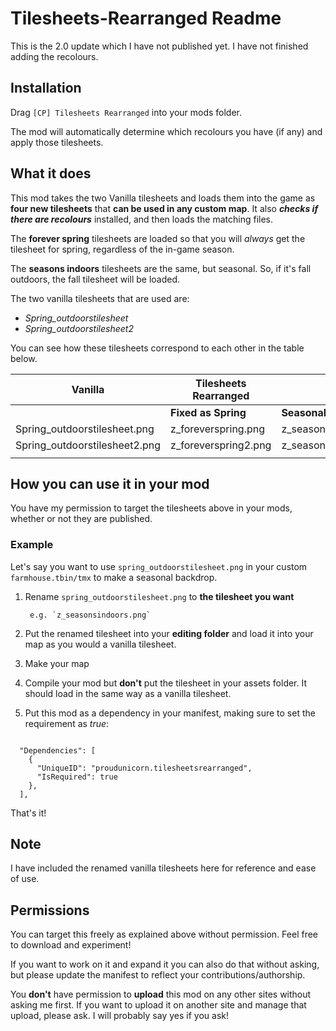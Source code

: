 # Tilesheets-Rearranged Readme

This is the 2.0 update which I have not published yet. I have not finished adding the recolours.

## Installation

Drag `[CP] Tilesheets Rearranged` into your mods folder.

The mod will automatically determine which recolours you have (if any) and apply those tilesheets.

## What it does

This mod takes the two Vanilla tilesheets and loads them into the game as **four new tilesheets** that **can be used in any custom map**. It also ***checks if there are recolours*** installed, and then loads the matching files.

The **forever spring** tilesheets are loaded so that you will *always* get the tilesheet for spring, regardless of the in-game season.

The **seasons indoors** tilesheets are the same, but seasonal. So, if it's fall outdoors, the fall tilesheet will be loaded.

The two vanilla tilesheets that are used are:

- *Spring_outdoorstilesheet*
- *Spring_outdoorstilesheet2*

You can see how these tilesheets correspond to each other in the table below.

| Vanilla  | Tilesheets Rearranged | |
|---|---|---|
|   | **Fixed as Spring** | **Seasonal** |
|Spring_outdoorstilesheet.png | z_foreverspring.png | z_seasonsindoors.png |
|Spring_outdoorstilesheet2.png | z_foreverspring2.png | z_seasonsindoors2.png |
||||

## How you can use it in your mod

You have my permission to target the tilesheets above in your mods, whether or not they are published.

### Example

Let's say you want to use `spring_outdoorstilesheet.png` in your custom `farmhouse.tbin/tmx` to make a seasonal backdrop. 

1. Rename `spring_outdoorstilesheet.png` to **the tilesheet you want**

        e.g. `z_seasonsindoors.png`

2. Put the renamed tilesheet into your **editing folder** and load it into your map as you would a vanilla tilesheet.

3. Make your map

4. Compile your mod but **don't** put the tilesheet in your assets folder. It should load in the same way as a vanilla tilesheet.

5. Put this mod as a dependency in your manifest, making sure to set the requirement as *true*:

```

  "Dependencies": [
    {
      "UniqueID": "proudunicorn.tilesheetsrearranged",
      "IsRequired": true
    },
  ],
```
That's it!

## Note

I have included the renamed vanilla tilesheets here for reference and ease of use.

## Permissions

You can target this freely as explained above without permission. Feel free to download and experiment!

If you want to work on it and expand it you can also do that without asking, but please update the manifest to reflect your contributions/authorship.

You **don't** have permission to **upload** this mod on any other sites without asking me first. If you want to upload it on another site and manage that upload, please ask. I will probably say yes if you ask!